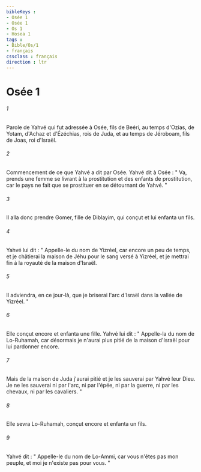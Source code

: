 ```yaml
---
bibleKeys : 
- Osée 1
- Osée 1
- Os 1
- Hosea 1
tags : 
- Bible/Os/1
- français
cssclass : français
direction : ltr
---
```


# Osée 1

###### 1
Parole de Yahvé qui fut adressée à Osée, fils de Beéri, au temps d'Ozias, de Yotam, d'Achaz et d'Ézéchias, rois de Juda, et au temps de Jéroboam, fils de Joas, roi d'Israël. 
###### 2
Commencement de ce que Yahvé a dit par Osée. Yahvé dit à Osée : " Va, prends une femme se livrant à la prostitution et des enfants de prostitution, car le pays ne fait que se prostituer en se détournant de Yahvé. " 
###### 3
Il alla donc prendre Gomer, fille de Diblayim, qui conçut et lui enfanta un fils. 
###### 4
Yahvé lui dit : " Appelle-le du nom de Yizréel, car encore un peu de temps, et je châtierai la maison de Jéhu pour le sang versé à Yizréel, et je mettrai fin à la royauté de la maison d'Israël. 
###### 5
Il adviendra, en ce jour-là, que je briserai l'arc d'Israël dans la vallée de Yizréel. " 
###### 6
Elle conçut encore et enfanta une fille. Yahvé lui dit : " Appelle-la du nom de Lo-Ruhamah, car désormais je n'aurai plus pitié de la maison d'Israël pour lui pardonner encore. 
###### 7
Mais de la maison de Juda j'aurai pitié et je les sauverai par Yahvé leur Dieu. Je ne les sauverai ni par l'arc, ni par l'épée, ni par la guerre, ni par les chevaux, ni par les cavaliers. " 
###### 8
Elle sevra Lo-Ruhamah, conçut encore et enfanta un fils. 
###### 9
Yahvé dit : " Appelle-le du nom de Lo-Ammi, car vous n'êtes pas mon peuple, et moi je n'existe pas pour vous. " 
